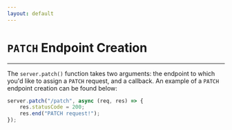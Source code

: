 ```yaml
---
layout: default
---
```

# `PATCH` Endpoint Creation

---
The `server.patch()` function takes two arguments: the endpoint to which you'd like to assign a `PATCH` request, and a callback. An example of a `PATCH` endpoint creation can be found below:<br>
```js
server.patch("/patch", async (req, res) => {
    res.statusCode = 200;
    res.end("PATCH request!");
});
```